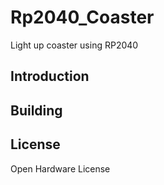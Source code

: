 # Rp2040_Coaster
Light up coaster using RP2040 

## Introduction


## Building 


## License 
Open Hardware License 
